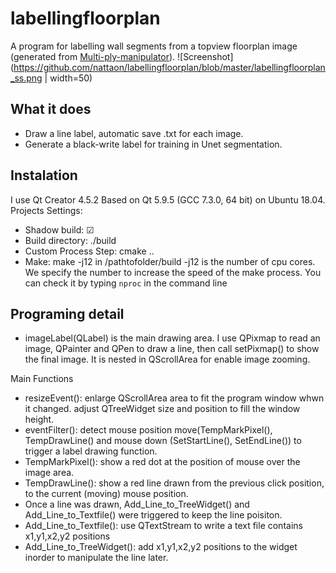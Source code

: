 # labellingfloorplan
A program for labelling wall segments from a topview floorplan image (generated from [Multi-ply-manipulator](https://github.com/nattaon/Multi-ply-manipulator)).
![Screenshot](https://github.com/nattaon/labellingfloorplan/blob/master/labellingfloorplan_ss.png  | width=50)

## What it does
- Draw a line label, automatic save .txt for each image.
- Generate a black-write label for training in Unet segmentation.

## Instalation
I use Qt Creator 4.5.2 Based on Qt 5.9.5 (GCC 7.3.0, 64 bit) on Ubuntu 18.04.
Projects Settings:
- Shadow build: ☑
- Build directory: ./build
- Custom Process Step: cmake ..
- Make: make -j12 in /pathtofolder/build
-j12 is the number of cpu cores. We specify the number to increase the speed of the make process. You can check it by typing `nproc` in the command line

## Programing detail
- imageLabel(QLabel) is the main drawing area. I use QPixmap to read an image, QPainter and QPen to draw a line, then call setPixmap() to show the final image. It is nested in QScrollArea for enable image zooming.

Main Functions
- resizeEvent(): enlarge QScrollArea area to fit the program window whwn it changed. adjust QTreeWidget size and position to fill the window height.
- eventFilter(): detect mouse position move(TempMarkPixel(), TempDrawLine() 
and mouse down (SetStartLine(), SetEndLine()) to trigger a label drawing function.
- TempMarkPixel(): show a red dot at the position of mouse over the image area.
- TempDrawLine(): show a red line drawn from the previous click position, to the current (moving) mouse position.
- Once a line was drawn, Add_Line_to_TreeWidget() and Add_Line_to_Textfile() were triggered to keep the line poisiton.
- Add_Line_to_Textfile(): use QTextStream to write a text file contains x1,y1,x2,y2 positions
- Add_Line_to_TreeWidget(): add x1,y1,x2,y2 positions to the widget inorder to manipulate the line later.

